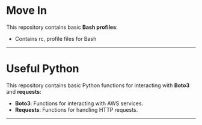 
# Move In

This repository contains basic **Bash profiles**:

- Contains rc, profile files for Bash 

---

# Useful Python

This repository contains basic Python functions for interacting with **Boto3** and **requests**:

- **Boto3**: Functions for interacting with AWS services.
- **Requests**: Functions for handling HTTP requests.

---


